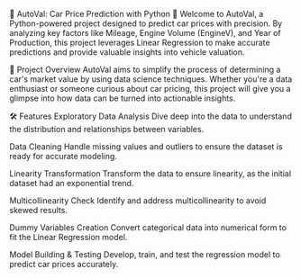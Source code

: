 🚗 AutoVal: Car Price Prediction with Python 🚗
Welcome to AutoVal, a Python-powered project designed to predict car prices with precision. By analyzing key factors like Mileage, Engine Volume (EngineV), and Year of Production, this project leverages Linear Regression to make accurate predictions and provide valuable insights into vehicle valuation.

🎯 Project Overview
AutoVal aims to simplify the process of determining a car's market value by using data science techniques. Whether you're a data enthusiast or someone curious about car pricing, this project will give you a glimpse into how data can be turned into actionable insights.

🛠 Features
Exploratory Data Analysis
Dive deep into the data to understand the distribution and relationships between variables.

Data Cleaning
Handle missing values and outliers to ensure the dataset is ready for accurate modeling.

Linearity Transformation
Transform the data to ensure linearity, as the initial dataset had an exponential trend.

Multicollinearity Check
Identify and address multicollinearity to avoid skewed results.

Dummy Variables Creation
Convert categorical data into numerical form to fit the Linear Regression model.

Model Building & Testing
Develop, train, and test the regression model to predict car prices accurately.
